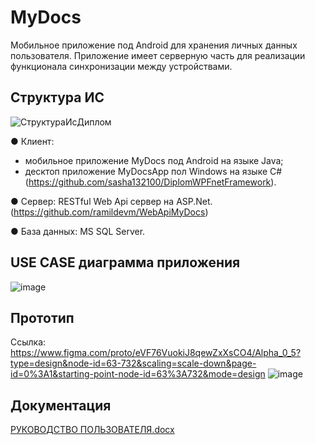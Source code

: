 # MyDocs
Мобильное приложение под Android для хранения личных данных пользователя.
Приложение имеет серверную часть для реализации функционала синхронизации между устройствами.
<h2>Структура ИС</h2>

![СтруктураИсДиплом](https://github.com/ramildevm/MyDocsApp/assets/58982208/4ad5ca7b-e621-48d0-9e6d-36a0ccc3a495)

● Клиент:
  - мобильное приложение MyDocs под Android на языке Java;
  - десктоп приложение MyDocsApp пол Windows на языке C# (https://github.com/sasha132100/DiplomWPFnetFramework).
    
● Сервер: RESTful Web Api сервер на ASP.Net. (https://github.com/ramildevm/WebApiMyDocs)

● База данных: MS SQL Server. 

<h2>USE CASE диаграмма приложения</h2>

![image](https://github.com/ramildevm/MyDocsApp/assets/58982208/c330078c-9b6e-49d3-a276-96e4111ee882)

<h2>Прототип</h2>

Ссылка: https://www.figma.com/proto/eVF76VuokiJ8qewZxXsCO4/Alpha_0_5?type=design&node-id=63-732&scaling=scale-down&page-id=0%3A1&starting-point-node-id=63%3A732&mode=design
![image](https://github.com/ramildevm/MyDocsApp/assets/58982208/5af13b50-cd1c-4108-a1fe-b9ee954d80da)


<h2>Документация</h2>

[РУКОВОДСТВО ПОЛЬЗОВАТЕЛЯ.docx](https://github.com/ramildevm/MyDocsApp/files/11885334/default.docx)
